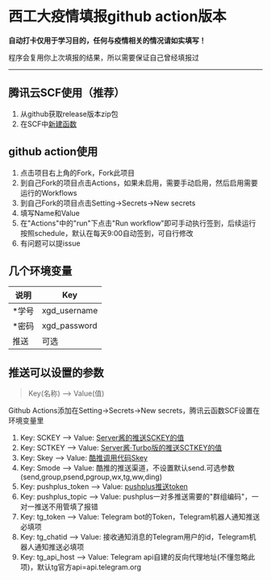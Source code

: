 # 西工大疫情填报github action版本

**自动打卡仅用于学习目的，任何与疫情相关的情况请如实填写！**

程序会复用你上次填报的结果，所以需要保证自己曾经填报过

---

## 腾讯云SCF使用（推荐）

1. 从github获取release版本zip包
2. 在SCF中[新建函数](0001.jpg)

## github action使用

1. 点击项目右上角的Fork，Fork此项目
2. 到自己Fork的项目点击Actions，如果未启用，需要手动启用，然后启用需要运行的Workflows
3. 到自己Fork的项目点击Setting→Secrets→New secrets
4. 填写Name和Value
5. 在"Actions"中的"run"下点击"Run workflow"即可手动执行签到，后续运行按照schedule，默认在每天9:00自动签到，可自行修改
6. 有问题可以提issue

## 几个环境变量

| 说明  | Key          |
| ----- | ------------ |
| *学号 | xgd_username |
| *密码 | xgd_password |
| 推送  | 可选         |

## 推送可以设置的参数

> Key(名称) --> Value(值) 

Github Actions添加在Setting→Secrets→New secrets，腾讯云函数SCF设置在环境变量里

1. Key: SCKEY --> Value: [Server酱的推送SCKEY的值](http://sc.ftqq.com/)
2. Key: SCTKEY --> Value: [Server酱·Turbo版的推送SCTKEY的值](http://sct.ftqq.com/)
3. Key: Skey --> Value: [酷推调用代码Skey](https://cp.xuthus.cc/)
4. Key: Smode --> Value: 酷推的推送渠道，不设置默认send.可选参数(send,group,psend,pgroup,wx,tg,ww,ding)
5. Key: pushplus_token --> Value: [pushplus推送token](http://www.pushplus.plus/)
6. Key: pushplus_topic --> Value: pushplus一对多推送需要的"群组编码"，一对一推送不用管填了报错
7. Key: tg_token --> Value: Telegram bot的Token，Telegram机器人通知推送必填项
8. Key: tg_chatid --> Value: 接收通知消息的Telegram用户的id，Telegram机器人通知推送必填项
9. Key: tg_api_host --> Value: Telegram api自建的反向代理地址(不懂忽略此项)，默认tg官方api=api.telegram.org

